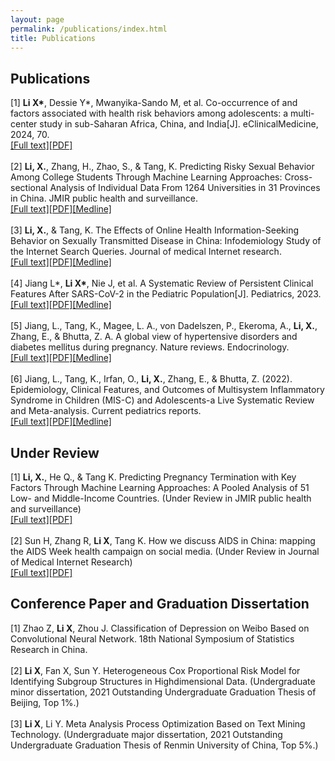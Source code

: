 ```yaml
---
layout: page
permalink: /publications/index.html
title: Publications
---
```


## Publications

[1]	**Li X\***, Dessie Y\*, Mwanyika-Sando M, et al. Co-occurrence of and factors associated with health risk behaviors among adolescents: a multi-center study in sub-Saharan Africa, China, and India[J]. eClinicalMedicine, 2024, 70.
<br>
[[Full text]](https://www.thelancet.com/journals/eclinm/article/PIIS2589-5370(24)00104-4/fulltext)[[PDF]](https://www.thelancet.com/action/showPdf?pii=S2589-5370%2824%2900104-4)
<br><br>
[2]	**Li, X.**, Zhang, H., Zhao, S., & Tang, K. Predicting Risky Sexual Behavior Among College Students Through Machine Learning Approaches: Cross-sectional Analysis of Individual Data From 1264 Universities in 31 Provinces in China. JMIR public health and surveillance.
<br>
[[Full text]](https://pubmed.ncbi.nlm.nih.gov/36696166/)[[PDF]](https://publichealth.jmir.org/2023/1/e41162/PDF)[[Medline]](https://pubmed.ncbi.nlm.nih.gov/36696166/)
<br><br>
[3]	**Li, X.**, & Tang, K. The Effects of Online Health Information-Seeking Behavior on Sexually Transmitted Disease in China: Infodemiology Study of the Internet Search Queries. Journal of medical Internet research. 
<br>
[[Full text]](https://www.jmir.org/2023/1/e43046)[[PDF]](https://www.jmir.org/2023/1/e43046/PDF)[[Medline]](https://pubmed.ncbi.nlm.nih.gov/37171864/)
<br><br>
[4]	Jiang L*, **Li X\***, Nie J, et al. A Systematic Review of Persistent Clinical Features After SARS-CoV-2 in the Pediatric Population[J]. Pediatrics, 2023.
<br>
[[Full text]](https://publications.aap.org/pediatrics/article/doi/10.1542/peds.2022-060351/192816)[[PDF]](https://watermark.silverchair.com/peds.2022-060351.pdf?token=AQECAHi208BE49Ooan9kkhW_Ercy7Dm3ZL_9Cf3qfKAc485ysgAAAzwwggM4BgkqhkiG9w0BBwagggMpMIIDJQIBADCCAx4GCSqGSIb3DQEHATAeBglghkgBZQMEAS4wEQQM_VsESI1D3_yUI8dBAgEQgIIC70vbal_0oR3e7mGfxmqY__FvWwpuFNxZ1RMDihdfYo5AzxUEaWX8Oz2PNm8GvjQUTK36yqUjlO0qEBUBCfqb_dPZCUsCNxVOwm95F1x1bGxFchu2jMh-xAiti4o_HHxKiReMDMx0LJ8kAxR8m98kPzmbyu9_PjMaQXE6kye6_L2Wq8sEGrZtirvUZsDubQ_1lkk72USMuNujnls4vYUxKDuKG66JcxtSDK_EHQsn5y4aw08CJ2yJRxr9AHGIRt9jVgmrpxRAZvBhV6k17ZyCibP4iYv8lRXjpkRHBL9kFXumOyl32J6BUvyV_CyNg74JHBFtoO9eUOdoZKQWzEFCYHC8M1qGhcd0k-genrhJaEXUC1YnWLI0q_mz3T5Ozt7yUUrXXOrWevsL0rAqZcSX07bVTuig2Y1B2pT8H_SuGuXq5B7G6nkEZdUbJ7l3NEvcSUfGveEXv8KugsvyQyV3BFZO-BB_h3ukM9zMm42XSUnvN2LQiEwPQcN0j0NM3VPg7TKlULliDCEFsZWom3dJryY2IgkiwgEfHiaSqWeiGZg3aLSzC1La70RYjLW8Ts8L7uiCgufNZ_Des855rRJ4b5y6mqkrL4mKusvFEjeRFSUvD23xaWEtH70z4QJUWFazBgDdPaH9NInFKe7y9qvAnwqMlMLHqaoa6qLbr8O-tqGTcgtyl8mfXevCV5Fh-ZpRQNk4LeoiV10cjluX3nub_PCxznPZYMgN03zB5v9Y_QiUKU6kh7X8RMpL6Kj-Z73ixEp4_QShOBqHZLryNrjeadUI_WJzqLJmxwWCSZ1KOwCRP9GslxpSahfzcikfcIXQVO2MfhPgxYTOp43qgN52t_0rW6PQBvZjoew9rYx2mcf9L8WbB5GljEky2lwoDAIpiLwzvgq_O_Gbz8zRv5VcrjYZCP4OvPMiE6KAjGZsnEJJjRYQiAVrG390eKf-B2i_-RmJIFK08r3XLbS2SLOzu6XyI5a2B1Uu5IibhfnM7TM)[[Medline]](https://pubmed.ncbi.nlm.nih.gov/37476923/)
<br><br>
[5]	Jiang, L., Tang, K., Magee, L. A., von Dadelszen, P., Ekeroma, A., **Li, X.**, Zhang, E., & Bhutta, Z. A. A global view of hypertensive disorders and diabetes mellitus during pregnancy. Nature reviews. Endocrinology.<br>
[[Full text]](https://www.nature.com/articles/s41574-022-00734-y)[[PDF]](https://www.nature.com/articles/s41574-022-00734-y.pdf)[[Medline]](https://pubmed.ncbi.nlm.nih.gov/36109676/)
<br><br>
[6]	Jiang, L., Tang, K., Irfan, O., **Li, X.**, Zhang, E., & Bhutta, Z. (2022). Epidemiology, Clinical Features, and Outcomes of Multisystem Inflammatory Syndrome in Children (MIS-C) and Adolescents-a Live Systematic Review and Meta-analysis. Current pediatrics reports.
<br>
[[Full text]](https://www.ncbi.nlm.nih.gov/pmc/articles/PMC9072767/)[[PDF]](https://www.ncbi.nlm.nih.gov/pmc/articles/PMC9072767/pdf/40124_2022_Article_264.pdf)[[Medline]](https://pubmed.ncbi.nlm.nih.gov/35540721/)

## Under Review

[1]	**Li, X.**, He Q., & Tang K. Predicting Pregnancy Termination with Key Factors Through Machine Learning Approaches: A Pooled Analysis of 51 Low- and Middle-Income Countries. (Under Review in JMIR public health and surveillance) 
<br>
[[Full text]](https://papers.ssrn.com/sol3/papers.cfm?abstract_id=4445182)[[PDF]](https://deliverypdf.ssrn.com/delivery.php?ID=321102020088080126080091103016099069053063020068087078105043108056112043023124122106089089053081007020027088103055070108091071093015006007068118003102106069006126087024061073047026053118006051010055048084020038013005105002100023117000086068090072090115019127125071089071024031026017097097017&EXT=pdf&INDEX=TRUE)
<br><br>
[2]	Sun H, Zhang R, **Li X**, Tang K. How we discuss AIDS in China: mapping the AIDS Week health campaign on social media. (Under Review in Journal of Medical Internet Research)
<br>
[[Full text]](https://preprints.jmir.org/preprint/49004)[[PDF]](https://s3.ca-central-1.amazonaws.com/assets.jmir.org/assets/preprints/preprint-49004-submitted.pdf)

## Conference Paper and Graduation Dissertation
[1] Zhao Z, **Li X**, Zhou J. Classification of Depression on Weibo Based on Convolutional Neural Network. 18th National Symposium of Statistics Research in China.
<br><br>
[2] **Li X**, Fan X, Sun Y. Heterogeneous Cox Proportional Risk Model for Identifying Subgroup Structures in Highdimensional Data. (Undergraduate minor dissertation, 2021 Outstanding Undergraduate Graduation Thesis of Beijing, Top 1%.)
<br><br>
[3] **Li X**, Li Y. Meta Analysis Process Optimization Based on Text Mining Technology. (Undergraduate major dissertation, 2021 Outstanding Undergraduate Graduation Thesis of Renmin University of China, Top 5%.)
